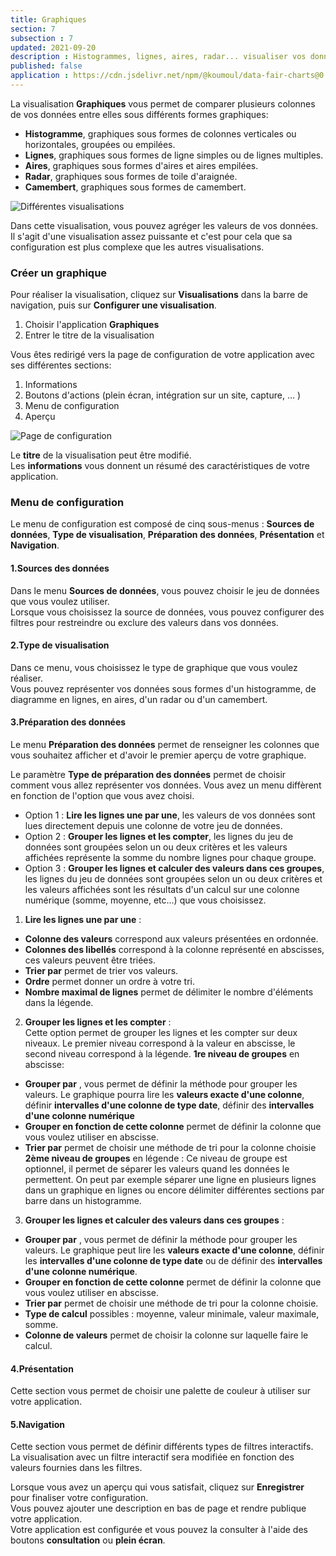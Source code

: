 ```yaml
---
title: Graphiques
section: 7
subsection : 7
updated: 2021-09-20
description : Histogrammes, lignes, aires, radar... visualiser vos données dans des graphiques interactifs!
published: false
application : https://cdn.jsdelivr.net/npm/@koumoul/data-fair-charts@0.9/dist/
---
```



La visualisation **Graphiques** vous permet de comparer plusieurs colonnes de vos données entre elles sous différents formes graphiques:

* **Histogramme**, graphiques sous formes de colonnes verticales ou horizontales, groupées ou empilées.
* **Lignes**, graphiques sous formes de ligne simples ou de lignes multiples.
* **Aires**, graphiques sous formes d'aires et aires empilées.
* **Radar**, graphiques sous formes de toile d'araignée.
* **Camembert**, graphiques sous formes de camembert.

![Différentes visualisations](./images/user-guide-backoffice/Charts-Visu.jpg)

Dans cette visualisation, vous pouvez agréger les valeurs de vos données.  
Il s'agit d'une visualisation assez puissante et c'est pour cela que sa configuration est plus complexe que les autres visualisations.

### Créer un graphique

Pour réaliser la visualisation, cliquez sur **Visualisations** dans la barre de navigation, puis sur **Configurer une visualisation**.

1. Choisir l'application **Graphiques**
2. Entrer le titre de la visualisation

<p>
</p>

Vous êtes redirigé vers la page de configuration de votre application avec ses différentes sections:

1. Informations
2. Boutons d'actions (plein écran, intégration sur un site, capture, ... )
3. Menu de configuration
4. Aperçu

![Page de configuration](./images/user-guide-backoffice/charts-config.jpg)

Le **titre** de la visualisation peut être modifié.  
Les **informations** vous donnent un résumé des caractéristiques de votre application.  

### Menu de configuration
Le menu de configuration est composé de cinq sous-menus : **Sources de données**, **Type de visualisation**, **Préparation des données**, **Présentation** et **Navigation**.

#### 1.Sources des données
Dans le menu **Sources de données**, vous pouvez choisir le jeu de données que vous voulez utiliser.  
Lorsque vous choisissez la source de données, vous pouvez configurer des filtres pour restreindre ou exclure des valeurs dans vos données.

#### 2.Type de visualisation
Dans ce menu, vous choisissez le type de graphique que vous voulez réaliser.  
Vous pouvez représenter vos données sous formes d'un histogramme, de diagramme en lignes, en aires, d'un radar ou d'un camembert.

#### 3.Préparation des données
Le menu **Préparation des données** permet de renseigner les colonnes que vous souhaitez afficher et d'avoir le premier aperçu de votre graphique.

Le paramètre **Type de préparation des données** permet de choisir comment vous allez représenter vos données. Vous avez un menu diffèrent en fonction de l'option que vous avez choisi.

- Option 1 :  **Lire les lignes une par une**, les valeurs de vos données sont lues directement depuis une colonne de votre jeu de données.  
- Option 2 : **Grouper les lignes et les compter**, les lignes du jeu de données sont groupées selon un ou deux critères et les valeurs affichées représente la somme du nombre lignes pour chaque groupe.  
- Option 3 : **Grouper les lignes et calculer des valeurs dans ces groupes**, les lignes du jeu de données sont groupées selon un ou deux critères et les valeurs affichées sont les résultats d'un calcul sur une colonne numérique (somme, moyenne, etc...) que vous choisissez.

<p>
</p>

1. **Lire les lignes une par une** :  
- **Colonne des valeurs** correspond aux valeurs présentées en ordonnée.  
- **Colonnes des libellés** correspond à la colonne représenté en abscisses, ces valeurs peuvent être triées.  
- **Trier par** permet de trier vos valeurs.
- **Ordre** permet donner un ordre à votre tri.  
- **Nombre maximal de lignes** permet de délimiter le nombre d'éléments dans la légende.

<p>
</p>

2. **Grouper les lignes et les compter** :  
Cette option permet de grouper les lignes et les compter sur deux niveaux. Le premier niveau correspond à la valeur en abscisse, le second niveau correspond à la légende.
**1re niveau de groupes** en abscisse:
- **Grouper par** , vous permet de définir la méthode pour grouper les valeurs. Le graphique pourra lire les **valeurs exacte d'une colonne**, définir **intervalles d'une colonne de type date**, définir des **intervalles d'une colonne numérique**
- **Grouper en fonction de cette colonne** permet de définir la colonne que vous voulez utiliser en abscisse.  
- **Trier par** permet de choisir une méthode de tri pour la colonne choisie  
**2ème niveau de groupes** en légende : Ce niveau de groupe est optionnel, il permet de séparer les valeurs quand les données le permettent. On peut par exemple séparer une ligne en plusieurs lignes dans un graphique en lignes ou encore  délimiter différentes sections par barre dans un histogramme.

<p>
</p>

3. **Grouper les lignes et calculer des valeurs dans ces groupes** :  
- **Grouper par** , vous permet de définir la méthode pour grouper les valeurs. Le graphique peut lire les **valeurs exacte d'une colonne**, définir les **intervalles d'une colonne de type date** ou de définir des **intervalles d'une colonne numérique**.  
- **Grouper en fonction de cette colonne** permet de définir la colonne que vous voulez utiliser en abscisse.  
- **Trier par** permet de choisir une méthode de tri pour la colonne choisie.  
- **Type de calcul** possibles : moyenne, valeur minimale, valeur maximale, somme.  
- **Colonne de valeurs** permet de choisir la colonne sur laquelle faire le calcul.

#### 4.Présentation
Cette section vous permet de choisir une palette de couleur à utiliser sur votre application.

#### 5.Navigation
Cette section vous permet de définir différents types de filtres interactifs. La visualisation avec un filtre interactif sera modifiée en fonction des valeurs fournies dans les filtres.

Lorsque vous avez un aperçu qui vous satisfait, cliquez sur **Enregistrer** pour finaliser votre configuration.  
Vous pouvez ajouter une description en bas de page et rendre publique votre application.  
Votre application est configurée et vous pouvez la consulter à l'aide des boutons **consultation** ou **plein écran**.
